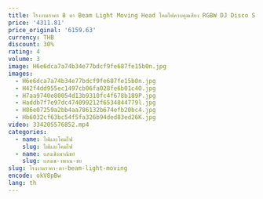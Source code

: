 ```yaml
---
title: โรงงานราคา 8 ตา Beam Light Moving Head โคมไฟควบคุมเสียง RGBW DJ Disco Spotlight Stage Lighting Effect สําหรับบาร์กําจัดวัชพืช
price: '4311.81'
price_original: '6159.63'
currency: THB
discount: 30%
rating: 4
volume: 3
image: H6e6dca7a74b34e77bdcf9fe687fe15b0n.jpg
images:
  - H6e6dca7a74b34e77bdcf9fe687fe15b0n.jpg
  - H42f4dd955ec1497cb06fa028fe6b01c4O.jpg
  - H7aa9740e80054d13b9310fc4f678b189P.jpg
  - Haddb7f7e97dc474099212f6534844779l.jpg
  - H86e07259a2bb4aa786132b674efb20bc4.jpg
  - Hb6032cf63bc54f5fa326b94ded83ed26K.jpg
video: 334205576852.mp4
categories:
  - name: ไฟและโคมไฟ
    slug: ไฟและโคมไฟ
  - name: แสงเชิงพาณิชย์
    slug: แสงเช-งพาณ-ชย
slug: โรงงานราคา-ตา-beam-light-moving
encode: okV8pBw
lang: th
---
```

  